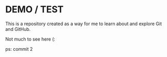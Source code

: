 # DEMO / TEST

This is a repository created as a way for me to learn about and explore Git and GitHub.

Not much to see here (:

ps: commit 2
